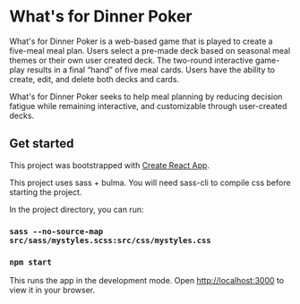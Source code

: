 # What's for Dinner Poker

What's for Dinner Poker is a web-based game that is played to create a five-meal meal plan. Users select a pre-made deck based on seasonal meal themes or their own user created deck. The two-round interactive game-play results in a final “hand” of five meal cards. Users have the ability to create, edit, and delete both decks and cards.

What's for Dinner Poker seeks to help meal planning by reducing decision fatigue while remaining interactive, and customizable through user-created decks.
## Get started
This project was bootstrapped with [Create React App](https://github.com/facebook/create-react-app).

This project uses sass + bulma. You will need sass-cli to compile css before starting the project.

In the project directory, you can run:

### `sass --no-source-map src/sass/mystyles.scss:src/css/mystyles.css`
### `npm start`

This runs the app in the development mode.
Open [http://localhost:3000](http://localhost:3000) to view it in your browser.


